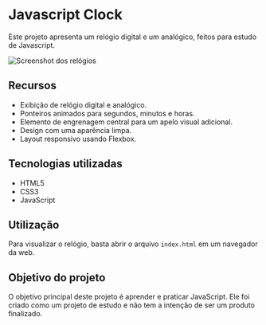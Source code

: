 # Javascript Clock

Este projeto apresenta um relógio digital e um analógico, feitos para estudo de Javascript.

![Screenshot dos relógios](https://github.com/Gabzk/js-clock/blob/0222b30b0c0aa1c175b4156483574bef3aac59bd/Screenshot%20Javascript%20Clock.png)

## Recursos

- Exibição de relógio digital e analógico.
- Ponteiros animados para segundos, minutos e horas.
- Elemento de engrenagem central para um apelo visual adicional.
- Design com uma aparência limpa.
- Layout responsivo usando Flexbox.

## Tecnologias utilizadas

- HTML5
- CSS3
- JavaScript

## Utilização

Para visualizar o relógio, basta abrir o arquivo `index.html` em um navegador da web.

## Objetivo do projeto

O objetivo principal deste projeto é aprender e praticar JavaScript. Ele foi criado como um projeto de estudo e não tem a intenção de ser um produto finalizado.
